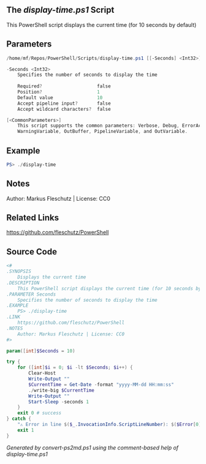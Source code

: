 ## The *display-time.ps1* Script

This PowerShell script displays the current time (for 10 seconds by default)

## Parameters
```powershell
/home/mf/Repos/PowerShell/Scripts/display-time.ps1 [[-Seconds] <Int32>] [<CommonParameters>]

-Seconds <Int32>
    Specifies the number of seconds to display the time
    
    Required?                    false
    Position?                    1
    Default value                10
    Accept pipeline input?       false
    Accept wildcard characters?  false

[<CommonParameters>]
    This script supports the common parameters: Verbose, Debug, ErrorAction, ErrorVariable, WarningAction, 
    WarningVariable, OutBuffer, PipelineVariable, and OutVariable.
```

## Example
```powershell
PS> ./display-time

```

## Notes
Author: Markus Fleschutz | License: CC0

## Related Links
https://github.com/fleschutz/PowerShell

## Source Code
```powershell
<#
.SYNOPSIS
	Displays the current time
.DESCRIPTION
	This PowerShell script displays the current time (for 10 seconds by default)
.PARAMETER Seconds
	Specifies the number of seconds to display the time
.EXAMPLE
	PS> ./display-time
.LINK
	https://github.com/fleschutz/PowerShell
.NOTES
	Author: Markus Fleschutz | License: CC0
#>

param([int]$Seconds = 10)

try {
	for ([int]$i = 0; $i -lt $Seconds; $i++) {
		Clear-Host
		Write-Output ""
		$CurrentTime = Get-Date -format "yyyy-MM-dd HH:mm:ss" 
		./write-big $CurrentTime
		Write-Output ""
		Start-Sleep -seconds 1
	}
	exit 0 # success
} catch {
	"⚠️ Error in line $($_.InvocationInfo.ScriptLineNumber): $($Error[0])"
	exit 1
}
```

*Generated by convert-ps2md.ps1 using the comment-based help of display-time.ps1*
